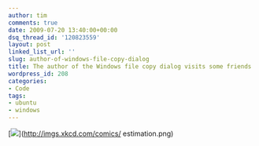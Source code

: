 ```yaml
---
author: tim
comments: true
date: 2009-07-20 13:40:00+00:00
dsq_thread_id: '120823559'
layout: post
linked_list_url: ''
slug: author-of-windows-file-copy-dialog
title: The author of the Windows file copy dialog visits some friends
wordpress_id: 208
categories:
- Code
tags:
- ubuntu
- windows
---
```


[![](http://imgs.xkcd.com/comics/estimation.png)](http://imgs.xkcd.com/comics/
estimation.png)


